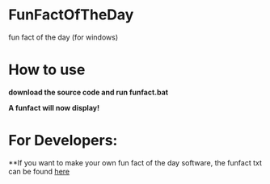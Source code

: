 # FunFactOfTheDay
fun fact of the day (for windows)

# How to use
**download the source code and run funfact.bat**

**A funfact will now display!**

# For Developers:

**If you want to make your own fun fact of the day software, the funfact txt can be found [here](https://raw.githubusercontent.com/CanDoesGames/funfact/main/fact.txt)
